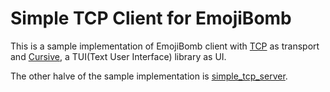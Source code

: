 # Simple TCP Client for EmojiBomb

This is a sample implementation of EmojiBomb client with [TCP](https://tools.ietf.org/html/rfc793) as transport and [Cursive](https://github.com/gyscos/cursive), a TUI(Text User Interface) library as UI.

The other halve of the sample implementation is [simple_tcp_server](../simple_tcp_server).
